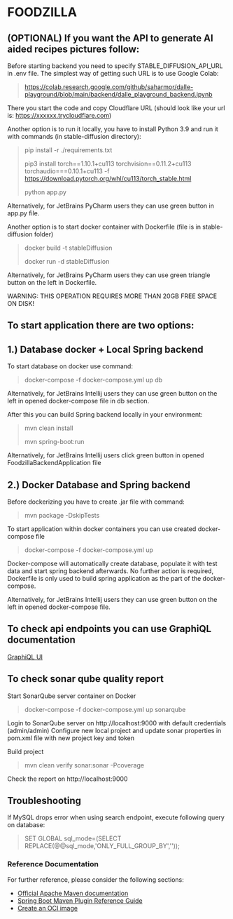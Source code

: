 # FOODZILLA

## (OPTIONAL) If you want the API to generate AI aided recipes pictures follow:
Before starting backend you need to specify STABLE_DIFFUSION_API_URL in .env file.
The simplest way of getting such URL is to use Google Colab:

> https://colab.research.google.com/github/saharmor/dalle-playground/blob/main/backend/dalle_playground_backend.ipynb

There you start the code and copy Cloudflare URL (should look like your url is: https://xxxxxx.trycloudflare.com)

Another option is to run it locally, you have to install Python 3.9 and run it with commands (in stable-diffusion directory):
> pip install -r ./requirements.txt
> 
> pip3 install torch==1.10.1+cu113 torchvision==0.11.2+cu113 torchaudio===0.10.1+cu113 -f https://download.pytorch.org/whl/cu113/torch_stable.html
> 
> python app.py

Alternatively, for JetBrains PyCharm users they can use green button in app.py file.

Another option is to start docker container with Dockerfile (file is in stable-diffusion folder) 

> docker build -t stableDiffusion
> 
> docker run -d stableDiffusion

Alternatively, for JetBrains PyCharm users they can use green triangle button on the left in Dockerfile.

WARNING: THIS OPERATION REQUIRES MORE THAN 20GB FREE SPACE ON DISK!

## To start application there are two options:

## 1.) Database docker + Local Spring backend

To start database on docker use command:
> docker-compose -f docker-compose.yml up db

Alternatively, for JetBrains Intellij users they can use green button on the left in opened docker-compose file in db section.

After this you can build Spring backend locally in your environment:
> mvn clean install
> 
> mvn spring-boot:run

Alternatively, for JetBrains Intellij users click green button in opened FoodzillaBackendApplication file

## 2.) Docker Database and Spring backend
Before dockerizing you have to create .jar file with command:

> mvn package -DskipTests

To start application within docker containers you can use created docker-compose file

> docker-compose -f docker-compose.yml up

Docker-compose will automatically create database, populate it with test data and start spring backend afterwards.
No further action is required, Dockerfile is only used to build spring application as the part of the docker-compose.

Alternatively, for JetBrains Intellij users they can use green button on the left in opened docker-compose file.

## To check api endpoints you can use GraphiQL documentation

[GraphiQL UI](http://localhost:8080/graphiql?path=/graphql)

## To check sonar qube quality report

Start SonarQube server container on Docker
> docker-compose -f docker-compose.yml up sonarqube

Login to SonarQube server on http://localhost:9000 with default credentials (admin/admin)
Configure new local project and update sonar properties in pom.xml file with new project key and token

Build project
> mvn clean verify sonar:sonar -Pcoverage

Check the report on http://localhost:9000

## Troubleshooting
If MySQL drops error when using search endpoint, execute following query on database:

> SET GLOBAL sql_mode=(SELECT REPLACE(@@sql_mode,'ONLY_FULL_GROUP_BY',''));

### Reference Documentation

For further reference, please consider the following sections:

* [Official Apache Maven documentation](https://maven.apache.org/guides/index.html)
* [Spring Boot Maven Plugin Reference Guide](https://docs.spring.io/spring-boot/docs/3.0.2/maven-plugin/reference/html/)
* [Create an OCI image](https://docs.spring.io/spring-boot/docs/3.0.2/maven-plugin/reference/html/#build-image)

